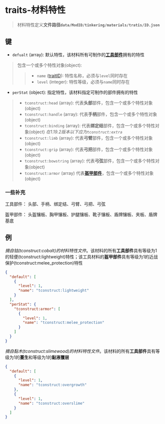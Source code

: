 # traits-材料特性

> 材料特性定义**文件路径`data/ModID/tinkering/materials/tratis/ID.json`**

## 键

- `defualt` (array): 默认特性，该材料所有可制作的[**工具部件**](#一些补充)拥有的特性

> 包含一个或多个特性对象(object):
> > - `name` ([traitID](../../Gammers.md/#traitid)): 特性名称，必须与`level`同时存在
> > - `level` (integer): 特性等级，必须与`name`同时存在

- `perStat` (object): 指定特性，该材料指定可制作的部件拥有的特性

> - `tconstruct:head` (array): 代表**头部**部件，包含一个或多个特性对象(object) 
> - `tconstruct:handle` (array): 代表**手柄**部件，包含一个或多个特性对象(object) 
> - `tconstruct:binding` (array): 代表**绑定结**部件，包含一个或多个特性对象(object) _在1.19.2版本以下应为`tconstruct:extra`_
> - `tconstruct:limb` (array): 代表**弓臂**部件，包含一个或多个特性对象(object) 
> - `tconstruct:grip` (array): 代表**弓把**部件，包含一个或多个特性对象(object) 
> - `tconstruct:bowstring` (array): 代表**弓弦**部件，包含一个或多个特性对象(object) 
> - `tconstruct:armor` (array) 代表[**盔甲部件**](#一些补充)，包含一个或多个特性对象(object) 

### 一些补充

工具部件： 头部、手柄、绑定结、弓臂、弓把、弓弦

盔甲部件： 头盔镶板、胸甲镶板、护腿镶板、靴子镶板、盾牌镶板、夹板、盾牌基底

## 例

_摘自钴(tconstruct:cobalt)的材料特性文件_。该材料的所有**工具部件**具有等级为1的轻便(tconstruct:lightweight)特性；该工具材料的**盔甲部件**具有等级为1的近战保护(tconstruct:melee_protection)特性

```json
{
  "default": [
    {
      "level": 1,
      "name": "tconstruct:lightweight"
    }
  ],
  "perStat": {
    "tconstruct:armor": [
      {
        "level": 1,
        "name": "tconstruct:melee_protection"
      }
    ]
  }
}
```

_摘自黏木(tconstruct:slimewood)的材料特性文件_。该材料的所有**工具部件**具有等级为1的**蔓生**和等级为1的**黏液覆层**

```json
{
  "default": [
    {
      "level": 1,
      "name": "tconstruct:overgrowth"
    },
    {
      "level": 1,
      "name": "tconstruct:overslime"
    }
  ]
}
```